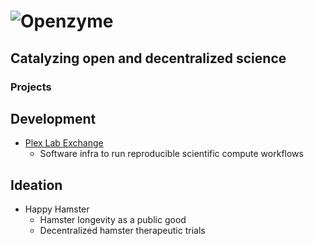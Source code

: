 # ![Openzyme](https://user-images.githubusercontent.com/9427089/205163968-380db264-57ef-459f-8d56-051a90b655fd.png)

## Catalyzing open and decentralized science 


### Projects

## Development
* [Plex Lab Exchange](https://github.com/labdao/plex)
  * Software infra to run reproducible scientific compute workflows  

## Ideation
* Happy Hamster
  * Hamster longevity as a public good
  * Decentralized hamster therapeutic trials
